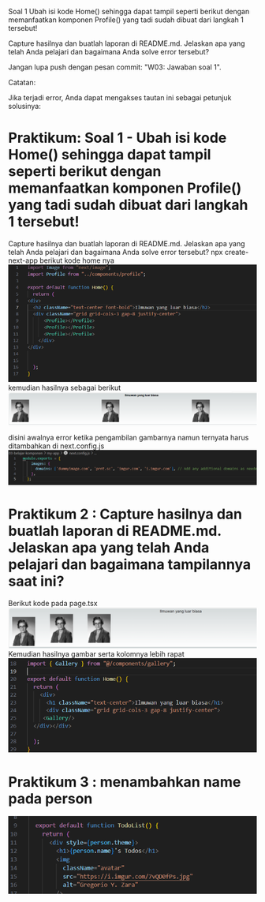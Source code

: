 Soal 1
Ubah isi kode Home() sehingga dapat tampil seperti berikut dengan memanfaatkan komponen Profile() yang tadi sudah dibuat dari langkah 1 tersebut!

Capture hasilnya dan buatlah laporan di README.md. Jelaskan apa yang telah Anda pelajari dan bagaimana Anda solve error tersebut?

Jangan lupa push dengan pesan commit: "W03: Jawaban soal 1".

Catatan:

Jika terjadi error, Anda dapat mengakses tautan ini sebagai petunjuk solusinya:

# Praktikum: Soal 1 - Ubah isi kode Home() sehingga dapat tampil seperti berikut dengan memanfaatkan komponen Profile() yang tadi sudah dibuat dari langkah 1 tersebut!
Capture hasilnya dan buatlah laporan di README.md. Jelaskan apa yang telah Anda pelajari dan bagaimana Anda solve error tersebut?
npx create-next-app
berikut kode home nya
![img](/03-belajar-komponen/2.png)
kemudian hasilnya sebagai berikut
![img](/03-belajar-komponen/1.png)

disini awalnya error ketika pengambilan gambarnya namun ternyata harus ditambahkan di next.config.js
![img](/03-belajar-komponen/3.png)

# Praktikum 2 : Capture hasilnya dan buatlah laporan di README.md. Jelaskan apa yang telah Anda pelajari dan bagaimana tampilannya saat ini?
Berikut kode pada page.tsx 
![img](/03-belajar-komponen/4.png)
Kemudian hasilnya gambar serta kolomnya lebih rapat 
![img](/03-belajar-komponen/5.png)

# Praktikum 3 : menambahkan name pada person
![img](/03-belajar-komponen/6.png)